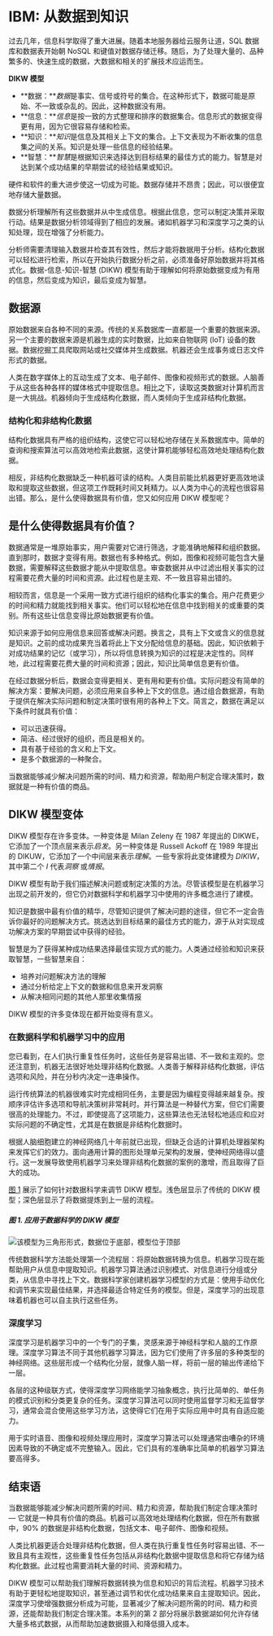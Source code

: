 # IBM: 从数据到知识

过去几年，信息科学取得了重大进展。随着本地服务器给云服务让道，SQL 数据库和数据表开始朝 NoSQL 和键值对数据存储迁移。随后，为了处理大量的、品种繁多的、快速生成的数据，大数据和相关的扩展技术应运而生。

**DIKW 模型**

- **数据：***数据*是事实、信号或符号的集合。在这种形式下，数据可能是原始、不一致或杂乱的。因此，这种数据没有用。
- **信息：***信息*是按一致的方式整理和排序的数据集合。信息形式的数据变得更有用，因为它很容易存储和检索。
- **知识：***知识*是信息及其相关上下文的集合。上下文表现为不断收集的信息集之间的关系。知识是处理一些信息的经验结果。
- **智慧：***智慧*是根据知识来选择达到目标结果的最佳方式的能力。智慧是对达到某个成功结果的早期尝试的经验结果或知识。

硬件和软件的重大进步使这一切成为可能。数据存储并不昂贵；因此，可以很便宜地存储大量数据。

数据分析理解所有这些数据并从中生成信息。根据此信息，您可以制定决策并采取行动。结果是数据分析领域得到了相应的发展。诸如机器学习和深度学习之类的认知处理，现在增强了分析能力。

分析师需要清理输入数据并检查其有效性，然后才能将数据用于分析。结构化数据可以轻松进行检索，所以在开始执行数据分析之前，必须准备好原始数据并将其格式化。数据-信息-知识-智慧 (DIKW) 模型有助于理解如何将原始数据变成为有用的信息，然后变成为知识，最后变成为智慧。

## 数据源

原始数据来自各种不同的来源。传统的关系数据库一直都是一个重要的数据来源。另一个主要的数据来源是机器生成的实时数据，比如来自物联网 (IoT) 设备的数据。数据挖掘工具爬取网站或社交媒体并生成数据。机器还会生成事务或日志文件形式的数据。

人类在数字媒体上的互动生成了文本、电子邮件、图像和视频形式的数据。人脑善于从这些各种各样的媒体格式中提取信息。相比之下，读取这类数据对计算机而言是一大挑战。机器倾向于生成结构化数据，而人类倾向于生成非结构化数据。

### 结构化和非结构化数据

结构化数据具有严格的组织结构，这使它可以轻松地存储在关系数据库中。简单的查询和搜索算法可以高效地检索此数据，这使计算机能够轻松高效地处理结构化数据。

相反，非结构化数据缺乏一种机器可读的结构。人类目前能比机器更好更高效地读取和提取这些数据，但这项工作既耗时间又耗精力。以人类为中心的流程也很容易出错。那么，是什么使得数据具有价值，您又如何应用 DIKW 模型呢？

## 是什么使得数据具有价值？

数据通常是一堆原始事实，用户需要对它进行筛选，才能准确地解释和组织数据。直到那时，数据才变得有用。数据也有多种格式。例如，图像和视频可能包含大量数据，需要解释这些数据才能从中提取信息。审查数据并从中过滤出相关事实的过程需要花费大量的时间和资源。此过程也是主观、不一致且容易出错的。

相较而言，信息是一个采用一致方式进行组织的结构化事实的集合。用户花费更少的时间和精力就能找到相关事实。他们可以轻松地在信息中找到相关的或重要的类别。所有这些让信息变得比原始数据更有价值。

知识来源于如何应用信息来回答或解决问题。换言之，具有上下文或含义的信息就是知识。之前的成功成果充当着将此上下文分配给信息的基础。因此，知识依赖于对成功结果的记忆（或学习），所以将信息转换为知识的过程是决定性的。同样地，此过程需要花费大量的时间和资源；因此，知识比简单信息更有价值。

在经过数据分析后，数据会变得更相关、更有用和更有价值。实际问题没有简单的解决方案：要解决问题，必须应用来自多种上下文的信息。通过组合数据源，有助于提供在解决实际问题和制定决策时很有用的各种上下文。简言之，数据在满足以下条件时就具有价值：

- 可以迅速获得。
- 简洁、经过很好的组织，而且是相关的。
- 具有基于经验的含义和上下文。
- 是多个数据源的一种聚合。

当数据能够减少解决问题所需的时间、精力和资源，帮助用户制定合理决策时，数据就是一种有价值的商品。

## DIKW 模型变体

DIKW 模型存在许多变体。一种变体是 Milan Zeleny 在 1987 年提出的 DIKWE，它添加了一个顶点层来表示*启发*。另一种变体是 Russell Ackoff 在 1989 年提出的 DIKUW，它添加了一个中间层来表示*理解*。一些专家将此变体建模为 *DIKIW*，其中第二个 *I* 代表*洞察* 或*情报*。

DIKW 模型有助于我们描述解决问题或制定决策的方法。尽管该模型是在机器学习出现之前开发的，但它仍对数据科学和机器学习中使用的许多概念进行了建模。

知识是数据中最有价值的精华，尽管知识提供了解决问题的途径，但它不一定会告诉你最好的问题解决方式。挑选达到目标结果的最佳方式的能力，源于从对实现成功解决方案的早期尝试中获得的经验。

智慧是为了获得某种成功结果选择最佳实现方式的能力。人类通过经验和知识来获取智慧，一些智慧来自：

- 培养对问题解决方法的理解
- 通过分析给定上下文的数据和信息来开发洞察
- 从解决相同问题的其他人那里收集情报

DIKW 模型的许多变体现在都开始变得有意义。

### 在数据科学和机器学习中的应用

您已看到，在人们执行重复性任务时，这些任务是容易出错、不一致和主观的。您还注意到，机器无法很好地处理非结构化数据。人类善于解释非结构化数据，评估选项和风险，并在分秒内决定一连串操作。

运行传统算法的机器很难实时完成相同任务，主要是因为编程变得越来越复杂。按顺序评估许多选项和导航决策树非常耗时。并行算法是一种替代方案，但它们需要很高的处理能力。不过，即使提高了这项能力，这些算法也无法轻松地适应和应对实际问题的不确定性，尤其是在数据是非结构化数据时。

根据人脑细胞建立的神经网络几十年前就已出现，但缺乏合适的计算机处理器架构来发挥它们的效力。面向通用计算的图形处理单元架构的发展，使神经网络得以盛行。这一发展导致使用机器学习来处理非结构化数据的案例的激增，而且取得了巨大的成功。

[图 1](https://www.ibm.com/developerworks/cn/analytics/library/ba-data-becomes-knowledge-1/index.html?ca=drs-#fig01) 展示了如何针对数据科学来调节 DIKW 模型。浅色层显示了传统的 DIKW 模型；深色层显示了将数据提炼到上一层的流程。

##### 图 1. 应用于数据科学的 DIKW 模型

![该模型为三角形形式，数据位于底部，模型位于顶部](https://www.ibm.com/developerworks/cn/analytics/library/ba-data-becomes-knowledge-1/Figure01.png)

传统数据科学方法能处理第一个流程层：将原始数据转换为信息。机器学习现在能帮助用户从信息中提取知识。机器学习算法通过识别模式、对信息进行分组或分类，从信息中寻找上下文。数据科学家创建机器学习模型的方式是：使用手动优化和调节来实现最佳结果，并选择最适合特定任务的模型。但是，深度学习的出现意味着机器也可以自主执行这些任务。

### 深度学习

深度学习是机器学习中的一个专门的子集，灵感来源于神经科学和人脑的工作原理。深度学习算法不同于其他机器学习算法，因为它们使用了许多层的多种类型的神经网络。这些层形成一个结构化分层，就像人脑一样，将前一层的输出传递给下一层。

各层的这种级联方式，使得深度学习网络能学习抽象概念，执行比简单的、单任务的模式识别和分类更复杂的任务。深度学习算法可以同时使用监督学习和无监督学习，通常会混合使用这些学习方法，这使得它们在用于实际应用中时具有自适应能力。

用于实时语音、图像和视频处理应用时，深度学习算法可以处理通常由嘈杂的环境因素导致的不确定或不完整输入。因此，它们具有的准确率比简单的机器学习算法要高得多。

## 结束语

当数据能够能减少解决问题所需的时间、精力和资源，帮助我们制定合理决策时 — 它就是一种具有价值的商品。机器可以高效地处理结构化数据，但在所有数据中，90% 的数据是非结构化数据，包括文本、电子邮件、图像和视频。

人类比机器更适合处理非结构化数据，但人类在执行重复性任务时容易出错、不一致且具有主观性，这些重复性任务包括从非结构化数据中提取信息和将它存储为结构化数据。此过程也需要消耗大量的时间、资源和精力。

DIKW 模型可以帮助我们理解将数据转换为信息和知识的背后流程。机器学习技术有助于更轻松地提取知识，甚至通过调节和优化成功结果来自主提取知识。因此，深度学习使增强数据分析成为可能，显著减少了解决问题所需的时间、精力和资源，还能帮助我们制定合理决策。本系列的第 2 部分将展示数据湖如何允许存储大量多格式数据，从而帮助加速数据摄入和降低摄入成本。